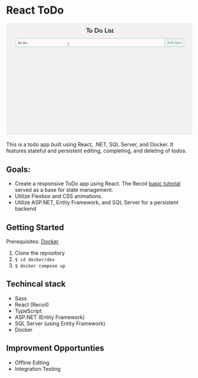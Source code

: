 # React ToDo

![preview gif](preview2.gif)

This is a todo app built using React, .NET, SQL Server, and Docker. It features stateful and persistent editing, completing, and deleting of todos.

## Goals:
- Create a responsive ToDo app using React. The Recoil [basic tutorial](https://recoiljs.org/docs/basic-tutorial/intro) served as a base for state management.
- Utilize Flexbox and CSS animations.
- Utilize ASP.NET, Entity Framework, and SQL Server for a persistent backend

## Getting Started
Prerequisites: [Docker](https://www.docker.com/)

1. Clone the repository
2. `$ cd docker/dev`
3. `$ docker compose up`

## Techincal stack
- Sass  
- React (Recoil)  
- TypeScript  
- ASP.NET (Entity Framework)  
- SQL Server (using Entity Framework)  
- Docker  

## Improvment Opportunties
- Offline Editing
- Integration Testing
